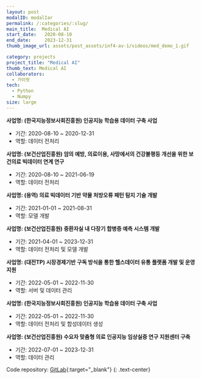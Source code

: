 ```yaml
---
layout: post
modalID: modalIar
permalink: /:categories/:slug/
main_title:  Medical AI
start_date:   2020-08-10
end_date:     2023-12-31
thumb_image_url: assets/post_assets/inf4-av-1/videos/med_demo_1.gif

category: projects
project_title: "Medical AI"
thumb_text: Medical AI
collaborators:
  - 가이랏
tech:
  - Python
  - Numpy
size: large
---
```


<div class="post-content-markdown">

**사업명: (한국지능정보사회진흥원) 인공지능 학습용 데이터 구축 사업**
* 기간: 2020-08-10 ~ 2020-12-31
* 역할: 데이터 전처리

**사업명: (보건산업진흥원) 암의 예방, 의료이용, 사망에서의 건강불평등 개선을 위한 보건의료 빅데이터 연계 연구**
* 기간: 2020-08-10 ~ 2021-06-19
* 역할: 데이터 전처리

**사업명: (용역) 의료 빅데이터 기반 약물 처방오류 패턴 탐지 기술 개발**
* 기간: 2021-01-01 ~ 2021-08-31
* 역할: 모델 개발

**사업명: (보건산업진흥원) 중환자실 내 다장기 합병증 예측 시스템 개발**
* 기간: 2021-04-01 ~ 2023-12-31
* 역할: 데이터 전처리 및 모델 개발

**사업명: (대전TP) 시장경제기반 구독 방식을 통한 헬스데이터 유통 플랫폼 개발 및 운영 지원**
* 기간: 2022-05-01 ~ 2022-11-30
* 역할: 서버 및 데이터 관리

**사업명: (한국지능정보사회진흥원) 인공지능 학습용 데이터 구축 사업**
* 기간: 2022-05-01 ~ 2022-11-30
* 역할: 데이터 전처리 및 합성데이터 생성 

**사업명: (보건산업진흥원) 수요자 맞춤형 의료 인공지능 임상실증 연구 지원센터 구축**
* 기간: 2022-07-01 ~ 2023-12-31
* 역할: 데이터 관리

Code repository: [GitLab](https://github.com/KY-HDC){:target="_blank"}
{: .text-center}

</div>
